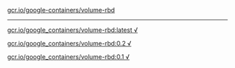 [gcr.io/google-containers/volume-rbd](https://hub.docker.com/r/sqeven/volume-rbd/tags/) 

----
[gcr.io/google_containers/volume-rbd:latest √](https://hub.docker.com/r/sqeven/volume-rbd/tags/)

[gcr.io/google_containers/volume-rbd:0.2 √](https://hub.docker.com/r/sqeven/volume-rbd/tags/)

[gcr.io/google_containers/volume-rbd:0.1 √](https://hub.docker.com/r/sqeven/volume-rbd/tags/)

